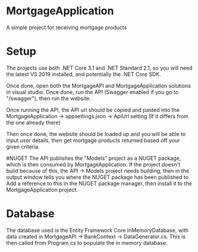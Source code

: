 # MortgageApplication
A simple project for receiving mortgage products

# Setup
The projects use both .NET Core 3.1 and .NET Standard 2.1, so you will need the latest VS 2019 installed, and potentially the .NET Core SDK.

Once done, open both the MortgageAPI and MortgageApplication solutions in visual studio. Once done, run the API (Swagger enabled if you go to "/swagger"), then run the website.

Once running the API, the API url should be copied and pasted into the MortgageApplication -> appsettings.json -> ApiUrl setting (If it differs from the one already there)

Then once done, the website should be loaded up and you will be able to input user details, then get mortgage products returned based off your given criteria. 

#NUGET
The API publishes the "Models" project as a NUGET package, which is then consumed by MortgageApplication. If the project doesn't build because of this, the API -> Models project needs building,
then in the output window tells you where the NUGET package has been published to. Add a reference to this in the NUGET package manager, then install it to the MortgageApplication project. 

# Database
The database used is the Entity Framework Core InMemoryDatabase, with data created in MortgageAPI -> BankContext -> DataGenerator.cs. This is then called from Program.cs to populate the in memory database.


